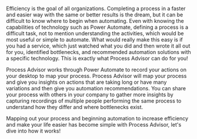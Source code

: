 Efficiency is the goal of all organizations. Completing a process in a faster and easier way with the same or better results is the dream, but it can be difficult to know where to begin when automating. Even with knowing the capabilities of technology such as Power Automate, defining a process is a difficult task, not to mention understanding the activities, which would be most useful or simple to automate. What would really make this easy is if you had a service, which just watched what you did and then wrote it all out for you, identified bottlenecks, and recommended automation solutions with a specific technology. This is exactly what Process Advisor can do for you!

Process Advisor works through Power Automate to record your actions on your desktop to map your process. Process Advisor will map your process and give you insights on actions that are taking long or have many variations and then give you automation recommendations. You can share your process with others in your company to gather more insights by capturing recordings of multiple people performing the same process to understand how they differ and where bottlenecks exist.

Mapping out your process and beginning automation to increase efficiency and make your life easier has become simple with Process Advisor, let's dive into how it works!
